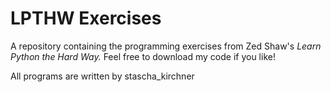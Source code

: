 # LPTHW Exercises

A repository containing the programming exercises from Zed Shaw's *Learn Python the Hard Way.*
Feel free to download my code if you like!

All programs are written by stascha_kirchner
